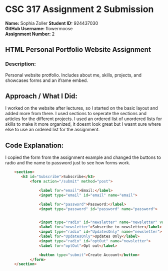 # CSC 317 Assignment 2 Submission

**Name:** Sophia Zoller
**Student ID:** 924437030  
**GitHub Username:** flowermoose  
**Assignment Number:** 2  


##  HTML Personal Portfolio Website Assignment

### Description:
Personal website protfolio. Includes about me, skills, projects, and showcases forms and an iframe embed.



## Approach / What I Did:
I worked on the website after lectures, so I started on the basic layout and added more from there. I used sections to seperate the sections and articles for the different projects. I used an ordered list of unordered lists for skills to make it more organized, it doesnt look great but I wasnt sure where else to use an ordered list for the assignment.



## Code Explanation:
I copied the form from the assignment example and changed the buttons to radio and the name to password just to see how forms work.

```html
    <section>
       <h3 id="Subscribe">Subscribe</h3>
           <form action="/submit" method="post">

               <label for="email">Email:</label>
               <input type="email" id="email" name="email">

               <label for="password">Password:</label>
               <input type="password" id="password" name="password">


               <input type="radio" id="newsletter" name="newsletter" value="">
               <label for="newsletter">Subscribe to newsletter</label>
               <input type="radio" id="UpdatesOnly" name="newsletter">
               <label for="UpdatesOnly">Updates Only</label>
               <input type="radio" id="optOut" name="newsletter">
               <label for="optOut">Opt out</label>

               <button type="submit">Create Account</button>
           </form>
    </section>